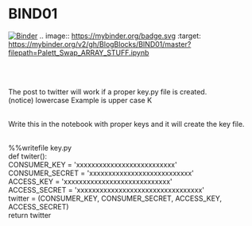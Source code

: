 # BIND01
[![Binder](https://mybinder.org/badge.svg)](https://mybinder.org/v2/gh/BlogBlocks/BIND01/master?filepath=Palett_Swap_ARRAY_STUFF.ipynb)
.. image:: https://mybinder.org/badge.svg :target: https://mybinder.org/v2/gh/BlogBlocks/BIND01/master?filepath=Palett_Swap_ARRAY_STUFF.ipynb
</div><br /><br />

The post to twitter will work if a proper key.py file is created.<br />
(notice) lowercase Example is upper case K<br /><br />

Write this in the notebook with proper keys and it will create the key file.<br /><br />

%%writefile key.py<br />
def twiter():<br />
    CONSUMER_KEY = 'xxxxxxxxxxxxxxxxxxxxxxxxxx'<br />
    CONSUMER_SECRET = 'xxxxxxxxxxxxxxxxxxxxxxxxxxx'<br />
    ACCESS_KEY = 'xxxxxxxxxxxxxxxxxxxxxxxxxxxx'<br />
    ACCESS_SECRET = 'xxxxxxxxxxxxxxxxxxxxxxxxxxxxxxxxx'<br />
    twitter = (CONSUMER_KEY, CONSUMER_SECRET, ACCESS_KEY, ACCESS_SECRET)<br />
    return twitter<br />

